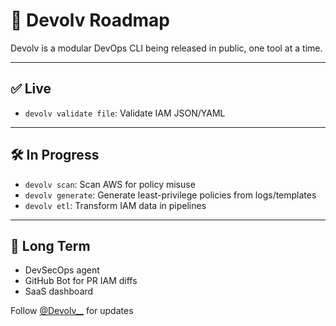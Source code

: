 # 📍 Devolv Roadmap

Devolv is a modular DevOps CLI being released in public, one tool at a time.

---

## ✅ Live

- `devolv validate file`: Validate IAM JSON/YAML

---

## 🛠️ In Progress

- `devolv scan`: Scan AWS for policy misuse
- `devolv generate`: Generate least-privilege policies from logs/templates
- `devolv etl`: Transform IAM data in pipelines

---

## 🧪 Long Term

- DevSecOps agent
- GitHub Bot for PR IAM diffs
- SaaS dashboard

Follow [@Devolv__](https://x.com/Devolv__) for updates
